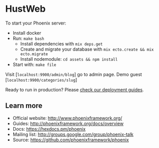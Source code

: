 # HustWeb

To start your Phoenix server:
  * Install docker
  * Run: `make bash`
    * Install dependencies with `mix deps.get`
    * Create and migrate your database with `mix ecto.create && mix ecto.migrate`
    * Install nodemodule: `cd assets && npm install`
  * Start with: `make file`

Visit [`localhost:9900/admin/blog`] go to admin page.
Demo guest  [`localhost:9900/categories/slug`]

Ready to run in production? Please [check our deployment guides](http://www.phoenixframework.org/docs/deployment).

## Learn more

  * Official website: http://www.phoenixframework.org/
  * Guides: http://phoenixframework.org/docs/overview
  * Docs: https://hexdocs.pm/phoenix
  * Mailing list: http://groups.google.com/group/phoenix-talk
  * Source: https://github.com/phoenixframework/phoenix
